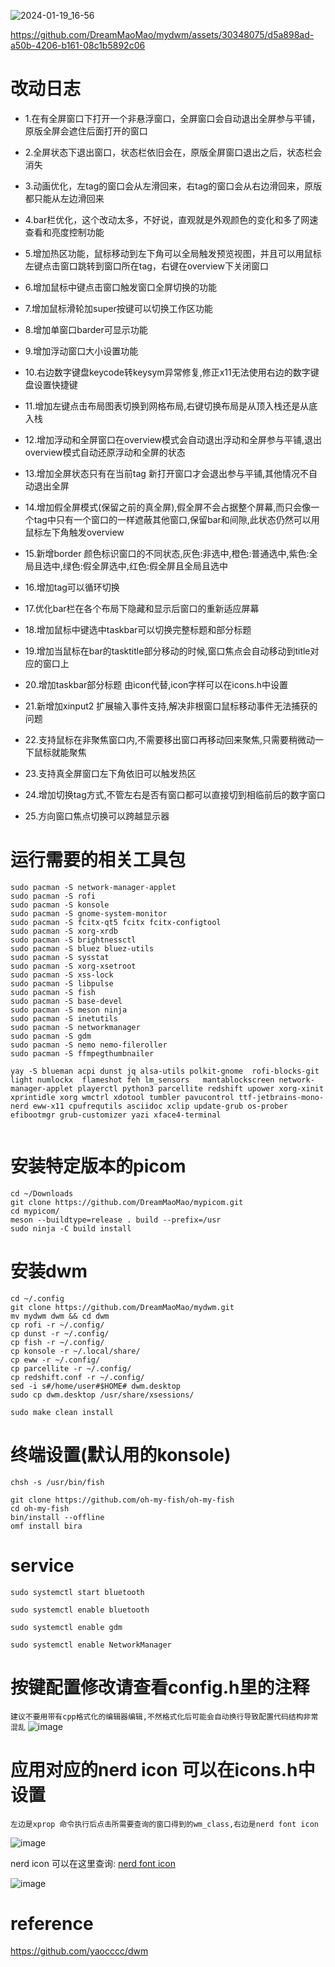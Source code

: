 ![2024-01-19_16-56](https://github.com/DreamMaoMao/mydwm/assets/30348075/e2f543b9-78ca-46ff-8ac9-4c5a34d4547d)



https://github.com/DreamMaoMao/mydwm/assets/30348075/d5a898ad-a50b-4206-b161-08c1b5892c06



# 改动日志

- 1.在有全屏窗口下打开一个非悬浮窗口，全屏窗口会自动退出全屏参与平铺，原版全屏会遮住后面打开的窗口

- 2.全屏状态下退出窗口，状态栏依旧会在，原版全屏窗口退出之后，状态栏会消失

- 3.动画优化，左tag的窗口会从左滑回来，右tag的窗口会从右边滑回来，原版都只能从左边滑回来

- 4.bar栏优化，这个改动太多，不好说，直观就是外观颜色的变化和多了网速查看和亮度控制功能

- 5.增加热区功能，鼠标移动到左下角可以全局触发预览视图，并且可以用鼠标左键点击窗口跳转到窗口所在tag，右键在overview下关闭窗口

- 6.增加鼠标中键点击窗口触发窗口全屏切换的功能

- 7.增加鼠标滑轮加super按键可以切换工作区功能

- 8.增加单窗口barder可显示功能

- 9.增加浮动窗口大小设置功能

- 10.右边数字键盘keycode转keysym异常修复,修正x11无法使用右边的数字键盘设置快捷键

- 11.增加左键点击布局图表切换到网格布局,右键切换布局是从顶入栈还是从底入栈 

- 12.增加浮动和全屏窗口在overview模式会自动退出浮动和全屏参与平铺,退出overview模式自动还原浮动和全屏的状态

- 13.增加全屏状态只有在当前tag 新打开窗口才会退出参与平铺,其他情况不自动退出全屏

- 14.增加假全屏模式(保留之前的真全屏),假全屏不会占据整个屏幕,而只会像一个tag中只有一个窗口的一样遮蔽其他窗口,保留bar和间隙,此状态仍然可以用鼠标左下角触发overview

- 15.新增border 颜色标识窗口的不同状态,灰色:非选中,橙色:普通选中,紫色:全局且选中,绿色:假全屏选中,红色:假全屏且全局且选中

- 16.增加tag可以循环切换
  
- 17.优化bar栏在各个布局下隐藏和显示后窗口的重新适应屏幕

- 18.增加鼠标中键选中taskbar可以切换完整标题和部分标题

- 19.增加当鼠标在bar的tasktitle部分移动的时候,窗口焦点会自动移动到title对应的窗口上

- 20.增加taskbar部分标题 由icon代替,icon字样可以在icons.h中设置

- 21.新增加xinput2 扩展输入事件支持,解决非根窗口鼠标移动事件无法捕获的问题

- 22.支持鼠标在非聚焦窗口内,不需要移出窗口再移动回来聚焦,只需要稍微动一下鼠标就能聚焦

- 23.支持真全屏窗口左下角依旧可以触发热区

- 24.增加切换tag方式,不管左右是否有窗口都可以直接切到相临前后的数字窗口

- 25.方向窗口焦点切换可以跨越显示器



# 运行需要的相关工具包
```
sudo pacman -S network-manager-applet
sudo pacman -S rofi
sudo pacman -S konsole
sudo pacman -S gnome-system-monitor 
sudo pacman -S fcitx-qt5 fcitx fcitx-configtool
sudo pacman -S xorg-xrdb
sudo pacman -S brightnessctl 
sudo pacman -S bluez bluez-utils 
sudo pacman -S sysstat
sudo pacman -S xorg-xsetroot
sudo pacman -S xss-lock 
sudo pacman -S libpulse
sudo pacman -S fish
sudo pacman -S base-devel
sudo pacman -S meson ninja
sudo pacman -S inetutils 
sudo pacman -S networkmanager 
sudo pacman -S gdm
sudo pacman -S nemo nemo-fileroller
sudo pacman -S ffmpegthumbnailer

yay -S blueman acpi dunst jq alsa-utils polkit-gnome  rofi-blocks-git light numlockx  flameshot feh lm_sensors   mantablockscreen network-manager-applet playerctl python3 parcellite redshift upower xorg-xinit xprintidle xorg wmctrl xdotool tumbler pavucontrol ttf-jetbrains-mono-nerd eww-x11 cpufrequtils asciidoc xclip update-grub os-prober efibootmgr grub-customizer yazi xface4-terminal


```
# 安装特定版本的picom
```
cd ~/Downloads
git clone https://github.com/DreamMaoMao/mypicom.git
cd mypicom/
meson --buildtype=release . build --prefix=/usr 
sudo ninja -C build install
```


# 安装dwm
```
cd ~/.config
git clone https://github.com/DreamMaoMao/mydwm.git
mv mydwm dwm && cd dwm
cp rofi -r ~/.config/
cp dunst -r ~/.config/
cp fish -r ~/.config/
cp konsole -r ~/.local/share/
cp eww -r ~/.config/
cp parcellite -r ~/.config/
cp redshift.conf -r ~/.config/
sed -i s#/home/user#$HOME# dwm.desktop
sudo cp dwm.desktop /usr/share/xsessions/

sudo make clean install
```

# 终端设置(默认用的konsole)
```
chsh -s /usr/bin/fish

git clone https://github.com/oh-my-fish/oh-my-fish
cd oh-my-fish
bin/install --offline
omf install bira
```
# service
```
sudo systemctl start bluetooth

sudo systemctl enable bluetooth

sudo systemctl enable gdm

sudo systemctl enable NetworkManager

```


# 按键配置修改请查看config.h里的注释
`建议不要用带有cpp格式化的编辑器编辑,不然格式化后可能会自动换行导致配置代码结构非常混乱`
![image](https://github.com/DreamMaoMao/superdwm/assets/30348075/c71bb970-bbd5-4421-b9bc-c4bd887ade92)


# 应用对应的nerd icon 可以在icons.h中设置
`左边是xprop 命令执行后点击所需要查询的窗口得到的wm_class,右边是nerd font icon`

![image](https://github.com/DreamMaoMao/superdwm/assets/30348075/e8a2a005-9f6d-413a-a887-8e5de8410100)

nerd icon 可以在这里查询: [nerd font icon](https://www.nerdfonts.com/cheat-sheet)

![image](https://github.com/DreamMaoMao/superdwm/assets/30348075/8c315ca4-a3fe-43bc-8bf4-029eb20be8a1)

# reference
https://github.com/yaocccc/dwm
